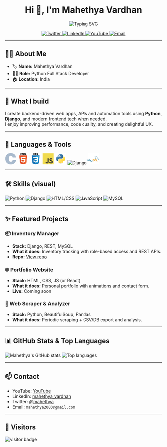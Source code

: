 <!-- HERO -->
<h1 align="center">Hi 👋, I'm Mahethya Vardhan</h1>
<p align="center">
  <img src="https://readme-typing-svg.demolab.com?font=Fira%20Code&size=24&pause=1000&color=7C3AED&center=true&vCenter=true&width=700&height=40&lines=A+passionate+Python+Full+Stack+Developer;Building+clean+and+scalable+web+apps;Open+to+collaboration" alt="Typing SVG"/>
</p>

<p align="center">
  <a href="https://twitter.com/mahethya" target="_blank" rel="noopener">
    <img src="https://img.shields.io/badge/Twitter-@mahethya-1DA1F2?logo=twitter&style=for-the-badge" alt="Twitter"/>
  </a>
  <a href="https://linkedin.com/in/mahethya_vardhan" target="_blank" rel="noopener">
    <img src="https://img.shields.io/badge/LinkedIn-Mahethya_Vardhan-0A66C2?logo=linkedin&style=for-the-badge" alt="LinkedIn"/>
  </a>
  <a href="https://www.youtube.com/" target="_blank" rel="noopener">
    <img src="https://img.shields.io/badge/YouTube-Channel-FF0000?logo=youtube&style=for-the-badge" alt="YouTube"/>
  </a>
  <a href="mailto:your-email@example.com" target="_blank" rel="noopener">
    <img src="https://img.shields.io/badge/Email-mahethya%40email.com-D14836?logo=gmail&style=for-the-badge" alt="Email"/>
  </a>
</p>

---

## 👨‍💻 About Me
- 🏷️ **Name:** Mahethya Vardhan  
- 👨‍💻 **Role:** Python Full Stack Developer  
- 🏠 **Location:** India  
 

---

## 🚀 What I build
I create backend-driven web apps, APIs and automation tools using **Python**, **Django**, and modern frontend tech when needed.  
I enjoy improving performance, code quality, and creating delightful UX.

---

## 🔧 Languages & Tools

<p align="left">
  <img alt="C"    src="https://raw.githubusercontent.com/devicons/devicon/master/icons/c/c-original.svg" width="36" height="36" />
  <img alt="HTML5" src="https://raw.githubusercontent.com/devicons/devicon/master/icons/html5/html5-original-wordmark.svg" width="36" height="36" />
  <img alt="CSS3"  src="https://raw.githubusercontent.com/devicons/devicon/master/icons/css3/css3-original-wordmark.svg" width="36" height="36" />
  <img alt="JavaScript" src="https://raw.githubusercontent.com/devicons/devicon/master/icons/javascript/javascript-original.svg" width="36" height="36" />
  <img alt="Python" src="https://raw.githubusercontent.com/devicons/devicon/master/icons/python/python-original.svg" width="36" height="36" />
  <img alt="Django" src="https://cdn.worldvectorlogo.com/logos/django.svg" width="36" height="36" />
  <img alt="MySQL" src="https://raw.githubusercontent.com/devicons/devicon/master/icons/mysql/mysql-original-wordmark.svg" width="36" height="36" />
</p>

---

## 🛠️ Skills (visual)

<p>
  <img src="https://img.shields.io/badge/Python-95%25-green?style=for-the-badge" alt="Python" />
  <img src="https://img.shields.io/badge/Django-85%25-blue?style=for-the-badge" alt="Django" />
  <img src="https://img.shields.io/badge/HTML/CSS-90%25-orange?style=for-the-badge" alt="HTML/CSS" />
  <img src="https://img.shields.io/badge/JavaScript-70%25-yellow?style=for-the-badge" alt="JavaScript" />
  <img src="https://img.shields.io/badge/MySQL-75%25-lightgrey?style=for-the-badge" alt="MySQL" />
</p>

---

## ✨ Featured Projects


### 📦 Inventory Manager
- **Stack:** Django, REST, MySQL  
- **What it does:** Inventory tracking with role-based access and REST APIs.  
- **Repo:** [View repo](https://github.com/mahethya)

### 🌐 Portfolio Website
- **Stack:** HTML, CSS, JS (or React)  
- **What it does:** Personal portfolio with animations and contact form.  
- **Live:** Coming soon  

### 🔎 Web Scraper & Analyzer
- **Stack:** Python, BeautifulSoup, Pandas  
- **What it does:** Periodic scraping + CSV/DB export and analysis.  

---

## 📊 GitHub Stats & Top Languages

<p align="left">
  <img alt="Mahethya's GitHub stats" src="https://github-readme-stats.vercel.app/api?username=mahethya&show_icons=true&theme=tokyonight" />
  <img alt="Top languages" src="https://github-readme-stats.vercel.app/api/top-langs/?username=mahethya&layout=compact&theme=tokyonight" />
</p>

---

## 📫 Contact
- YouTube: [YouTube](https://www.youtube.com/)  
- LinkedIn: [mahethya_vardhan](https://linkedin.com/in/mahethya_vardhan)  
- Twitter: [@mahethya](https://twitter.com/mahethya)  
- Email: `mahethya2003@gmail.com`  

---

## 👀 Visitors
<p align="left">
  <img src="https://komarev.com/ghpvc/?username=mahethya&color=brightgreen" alt="visitor badge" />

